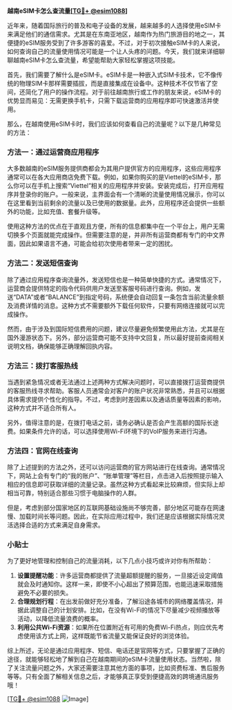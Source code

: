 **越南eSIM卡怎么查流量[[TG💪+ @esim1088](https://t.me/s/esim1088)]**

近年来，随着国际旅行的普及和电子设备的发展，越来越多的人选择使用eSIM卡来满足他们的通信需求。尤其是在东南亚地区，越南作为热门旅游目的地之一，其便捷的eSIM服务受到了许多游客的喜爱。不过，对于初次接触eSIM卡的人来说，如何查询自己的流量使用情况可能是一个让人头疼的问题。今天，我们就来详细聊聊越南eSIM卡怎么查流量，希望能帮助大家轻松掌握这项技能。

首先，我们需要了解什么是eSIM卡。eSIM卡是一种嵌入式SIM卡技术，它不像传统的物理SIM卡那样需要插拔，而是直接集成在设备中。这种技术不仅节省了空间，还简化了用户的操作流程。对于前往越南旅行或工作的朋友来说，eSIM卡的优势显而易见：无需更换手机卡，只需下载运营商的应用程序即可快速激活并使用。

那么，在越南使用eSIM卡时，我们应该如何查看自己的流量呢？以下是几种常见的方法：

### 方法一：通过运营商应用程序

大多数越南的eSIM服务提供商都会为其用户提供官方的应用程序，这些应用程序通常可以在各大应用商店免费下载。例如，如果你购买的是Viettel的eSIM卡，那么你可以在手机上搜索“Viettel”相关的应用程序并安装。安装完成后，打开应用程序并登录你的账户。一般来说，主界面会有一个清晰的流量使用情况展示，你可以在这里看到当前剩余的流量以及已使用的数据量。此外，应用程序还会提供一些额外的功能，比如充值、套餐升级等。

使用这种方法的优点在于直观且方便，所有的信息都集中在一个平台上，用户无需切换多个页面就能完成操作。但需要注意的是，并非所有运营商都有专门的中文界面，因此如果语言不通，可能会给初次使用者带来一定的困扰。

### 方法二：发送短信查询

除了通过应用程序查询流量外，发送短信也是一种简单快捷的方式。通常情况下，运营商会提供特定的指令代码供用户发送至客服号码进行查询。例如，发送“DATA”或者“BALANCE”到指定号码，系统便会自动回复一条包含当前流量余额及消费详情的消息。这种方式不需要额外下载任何软件，只要有网络连接就可以完成操作。

然而，由于涉及到国际短信费用的问题，建议尽量避免频繁使用此方法，尤其是在国外漫游状态下。另外，部分运营商可能不支持中文回复，所以最好提前查阅相关说明文档，确保能够正确理解回执内容。

### 方法三：拨打客服热线

当遇到紧急情况或者无法通过上述两种方式解决问题时，可以直接拨打运营商提供的客服热线寻求帮助。客服人员通常会对客户的账户状况非常熟悉，并且可以根据具体需求提供个性化的指导。不过，考虑到时差因素以及通话质量等因素的影响，这种方式并不适合所有人。

另外，值得注意的是，在拨打电话之前，请务必确认是否会产生高额的国际长途费。如果条件允许的话，可以选择使用Wi-Fi环境下的VoIP服务来进行沟通。

### 方法四：官网在线查询

除了上述提到的方法之外，还可以访问运营商的官方网站进行在线查询。通常情况下，网站上会有专门的“我的账户”、“账单管理”等栏目，点击进入后按照提示输入相应的信息即可获取详细的流量记录。虽然这种方式看起来比较麻烦，但实际上却相当可靠，特别适合那些习惯于电脑操作的人群。

但是，考虑到部分国家地区的互联网基础设施尚不够完善，部分地区可能存在网速慢、加载时间长等问题。因此，在实际应用过程中，我们还是应该根据实际情况灵活选择合适的方式来满足自身需求。

### 小贴士

为了更好地管理和控制自己的流量消耗，以下几点小技巧或许对你有所帮助：

1. **设置提醒功能**：许多运营商都提供了流量超额提醒的服务，一旦接近设定阈值就会及时通知你。这样一来，即使不小心超出了预算范围，也能迅速采取措施避免不必要的损失。
2. **合理规划行程**：在出发前做好充分准备，了解沿途各城市的网络覆盖情况，并据此调整自己的计划安排。比如，在没有Wi-Fi的情况下尽量减少视频播放等活动，以降低流量浪费的概率。
3. **利用公共Wi-Fi资源**：如果所在位置附近有可用的免费Wi-Fi热点，则应优先考虑使用该方式上网，这样既能节省流量又能保证良好的浏览体验。

综上所述，无论是通过应用程序、短信、电话还是官网等方式，只要掌握了正确的途径，就能够轻松地了解到自己在越南期间的eSIM卡流量使用状态。当然啦，除了关注流量问题之外，大家还需要注意其他方面的事项，比如资费标准、售后服务等等。只有全面了解相关信息之后，才能够真正享受到便捷高效的跨境通讯服务哦！

[[TG💪+ @esim1088](https://t.me/s/esim1088) ![Image](https://i.postimg.cc/4NQfJmqS/Snipaste-2025-05-13-00-14-12.png)]